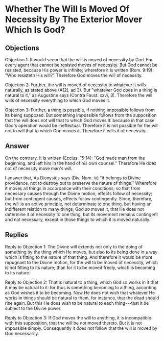 # Whether The Will Is Moved Of Necessity By The Exterior Mover Which Is God?

## Objections

Objection 1: It would seem that the will is moved of necessity by God. For every agent that cannot be resisted moves of necessity. But God cannot be resisted, because His power is infinite; wherefore it is written (Rom. 9:19): "Who resisteth His will?" Therefore God moves the will of necessity.

Objection 2: Further, the will is moved of necessity to whatever it wills naturally, as stated above (A[2], ad 3). But "whatever God does in a thing is natural to it," as Augustine says (Contra Faust. xxvi, 3). Therefore the will wills of necessity everything to which God moves it.

Objection 3: Further, a thing is possible, if nothing impossible follows from its being supposed. But something impossible follows from the supposition that the will does not will that to which God moves it: because in that case God's operation would be ineffectual. Therefore it is not possible for the will not to will that to which God moves it. Therefore it wills it of necessity.

## Answer

On the contrary, It is written (Ecclus. 15:14): "God made man from the beginning, and left him in the hand of his own counsel." Therefore He does not of necessity move man's will.

I answer that, As Dionysius says (Div. Nom. iv) "it belongs to Divine providence, not to destroy but to preserve the nature of things." Wherefore it moves all things in accordance with their conditions; so that from necessary causes through the Divine motion, effects follow of necessity; but from contingent causes, effects follow contingently. Since, therefore, the will is an active principle, not determinate to one thing, but having an indifferent relation to many things, God so moves it, that He does not determine it of necessity to one thing, but its movement remains contingent and not necessary, except in those things to which it is moved naturally.

## Replies

Reply to Objection 1: The Divine will extends not only to the doing of something by the thing which He moves, but also to its being done in a way which is fitting to the nature of that thing. And therefore it would be more repugnant to the Divine motion, for the will to be moved of necessity, which is not fitting to its nature; than for it to be moved freely, which is becoming to its nature.

Reply to Objection 2: That is natural to a thing, which God so works in it that it may be natural to it: for thus is something becoming to a thing, according as God wishes it to be becoming. Now He does not wish that whatever He works in things should be natural to them, for instance, that the dead should rise again. But this He does wish to be natural to each thing---that it be subject to the Divine power.

Reply to Objection 3: If God moves the will to anything, it is incompatible with this supposition, that the will be not moved thereto. But it is not impossible simply. Consequently it does not follow that the will is moved by God necessarily.
